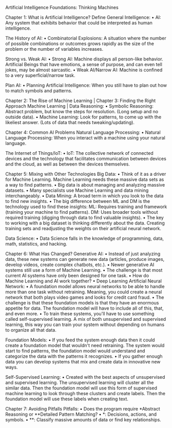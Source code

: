 Artificial Intelligence Foundations: Thinking Machines

Chapter 1: What is Artificial Intelligence?
  Define General Intelligence:
    • AI: Any system that exhibits behavior that could be interpreted as human intelligence.

  The History of AI: 
    • Combinatorial Explosions: A situation where the number of possible combinations or outcomes grows rapidly as the size of the problem or the number of variables increases.

  Strong vs. Weak AI:
    • Strong AI: Machine displays all person-like behavior. Artificial Beings that have emotions, a sense of purpose, and can even tell jokes, may be almost sarcastic.
    • Weak AI/Narrow AI: Machine is confined to a very superficial/narrow task.

  Plan AI: 
    • Planning Artificial Intelligence: When you still have to plan out how to match symbols and patterns.


Chapter 2: The Rise of Machine Learning | Chapter 3: Finding the Right Approach
  Machine Learning | Data Reasoning: 
    • Symbolic Reasoning: Abstract problem, but know the steps for resolution. (Long setup and no outside data).
    • Machine Learning: Look for patterns, to come up with the likeliest answer. (Lots of data that needs tweaking/updating).


Chapter 4: Common AI Problems
  Natural Language Processing:
    • Natural Language Processing: When you interact with a machine using your natural language.

  The Internet of Things/IoT:
    • IoT: The collective network of connected devices and the technology that facilitates communication between devices and the cloud, as well as between the devices themselves.

Chapter 5: Mixing with Other Technologies
  Big Data: 
    • Think of it as a driver for Machine Learning. Machine Learning needs these massive data sets as a way to find patterns.
    • Big data is about managing and analyzing massive datasets.
    • Many specialists use Machine Learning and data mining interchangeably.
    • Data Mining: A broad term in which you look to the data to find new insights.
    • The big difference between ML and DM is the technology used to find these insights:
      ML: Requires training and framework (training your machine to find patterns).
      DM: Uses broader tools without required training (digging through data to find valuable insights).
    • The key to working with a big dataset is thinking differently about the data. Creating training sets and readjusting the weights on their artificial neural network. 
    
  Data Science: 
    • Data Science falls in the knowledge of programming, data, math, statistics, and hacking.

Chapter 6: What Has Changed?
  Generative AI:
    • Instead of just analyzing data, these new systems can generate new data (articles, produce images, develop videos, create complex chatbots, etc.).
    • Newer generative AI systems still use a form of Machine Learning. 
    • The challenge is that most current AI systems have only been designed for one task.
    • How do Machine Learning and AI work together?
      • Deep Learning Artificial Neural Network:
        • A foundation model allows neural networks to be able to handle more than one task without retraining. Meaning, you could create a neural network that both plays video games and looks for credit card fraud.
        • The challenge is that these foundation models is that they have an enormous appetite for data. The foundation model will have to include all of this, that, and even more.
        • To train these systems, you'll have to use something called self-supervised learning. A mix of both unsupervised and supervised learning, this way you can train your system without depending on humans to organize all that data.

  Foundation Models:
    • If you feed the system enough data then it could create a foundation model that wouldn't need retraining. The system would start to find patterns, the foundation model would understand and categorize the data with the patterns it recognizes.
    • If you gather enough data you can develop systems that mix and create data in innovative new ways.

  Self-Supervised Learning:
    • Created with the best aspects of unsupervised and supervised learning. The unsupervised learning will cluster all the similar data. Then the foundation model will use this form of supervised machine learning to look through these clusters 
    and create labels. Then the foundation model will use these labels when creating text. 


Chapter 7: Avoiding Pitfalls
  Pitfalls:
    • Does the program require *Abstract Reasoning or **Detailed Pattern Matching?
    • *: Decisions, actions, and symbols.
    • **: Classify massive amounts of data or find key relationships.
